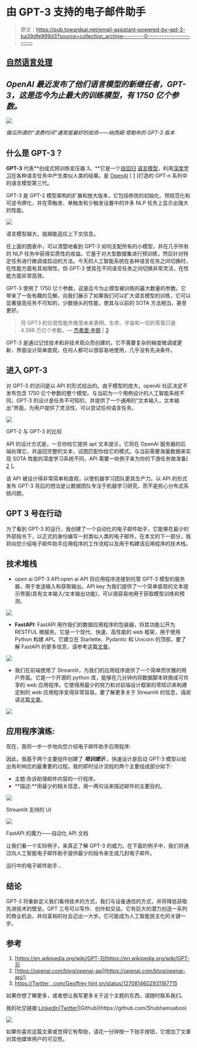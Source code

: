 # 由 GPT-3 支持的电子邮件助手

> 原文：<https://pub.towardsai.net/email-assistant-powered-by-gpt-3-ba39dfe999d3?source=collection_archive---------0----------------------->

## [自然语言处理](https://towardsai.net/p/category/nlp)

## *OpenAI 最近发布了他们语言模型的新继任者，GPT-3，这是迄今为止最大的训练模型，有 1750 亿个参数。*

![](img/f88c0621d0d62dec5b8e7bec64cf33ca.png)

*傻瓜所谓的“浪费时间”通常是最好的投资——纳西姆·塔勒布的 GPT-3 版本*

## 什么是 GPT-3？

**GPT-3** 代表**创成式预训练变压器 3。**它是一个[自回归](https://en.wikipedia.org/wiki/Autoregressive_model) [语言模型](https://en.wikipedia.org/wiki/Language_model)，利用[深度学习](https://en.wikipedia.org/wiki/Deep_learning)在各种语言任务中产生类似人类的结果。是 [OpenAI](https://en.wikipedia.org/wiki/OpenAI) [ [1](https://en.wikipedia.org/wiki/GPT-3) ]打造的 GPT-n 系列中的语言模型第三代。

GPT-3 是 GPT-2 模型架构的扩展和放大版本，它包括修改的初始化、预规范化和可逆令牌化，并在零触发、单触发和少触发设置中的许多 NLP 任务上显示出强大的性能。

![](img/025a4a01f8b8718ea44438b41116f9b7.png)

语言模型越大，就越能适应上下文信息。

在上面的图表中，可以清楚地看到 GPT-3 如何支配所有的小模型，并在几乎所有的 NLP 任务中获得实质性的收益。它基于对大型数据集进行预训练，然后针对特定任务进行微调或启动的方法。今天的人工智能系统在各种语言任务之间切换时，在性能方面有其局限性，但 GPT-3 使其在不同语言任务之间切换非常灵活，在性能方面非常高效。

GPT-3 使用了 1750 亿个参数，这是迄今为止模型被训练的最大数量的参数。它带来了一些有趣的见解，向我们展示了如果我们可以扩大语言模型的训练，它可以显著提高任务不可知的，少数镜头的性能，使其与以前的 SOTA 方法相当，甚至更好。

> 将 GPT3 的壮观性能外推至未来表明，生命、宇宙和一切的答案只是 4.398 万亿个参数。— [杰弗里·辛顿](https://twitter.com/geoffreyhinton/status/1270814602931187715) [ [3](https://twitter.com/geoffreyhinton/status/1270814602931187715)

GPT-3 是通过记住技术和非技术观众而创建的，它不需要复杂的梯度微调或更新，界面设计简单直观，任何人都可以很容易地使用，几乎没有先决条件。

## 进入 GPT-3

对 GPT-3 的访问是以 API 的形式给出的。由于模型的庞大，openAI 社区决定不发布包含 1750 亿个参数的整个模型。与当前为一个用例设计的人工智能系统不同，GPT-3 的设计是任务不可知的，并提供了一个通用的“文本输入，文本输出”界面，为用户提供了灵活性，可以尝试任何语言任务。

![](img/dfba1d8c79b7cc734c15c6a635399dca.png)

GPT-2 与 GPT-3 的比较

API 的设计方式是，一旦你给它提供 apt 文本提示，它将在 OpenAI 服务器的后端处理它，并返回完整的文本，试图匹配你给它的模式。与当前需要海量数据来实现 SOTA 性能的深度学习系统不同，API 需要一些例子来为你的下游任务做准备[ [2](https://openai.com/blog/openai-api) ]。

该 API 被设计得非常简单和直观，以使机器学习团队更具生产力。以 API 的形式发布 GPT-3 背后的想法是让数据团队专注于机器学习研究，而不是担心分布式系统问题。

## GPT 3 号在行动

为了看到 GPT-3 的运行，我创建了一个自动化的电子邮件助手，它能够在最少的外部指令下，以正式的身份编写一封类似人类的电子邮件。在本文的下一部分，我将向您介绍电子邮件助手应用程序的工作流程以及用于构建该应用程序的技术栈。

## 技术堆栈

*   open ai GPT-3 API:open ai API 将应用程序连接到托管 GPT-3 模型的服务器，用于发送输入和获取输出。API key 为我们提供了一个简单直观的文本提示界面(具有文本输入/文本输出功能)，可以很容易地用于获取模型训练和预测。

![](img/7c6d38f3b364a6e6760730cf9ac2fc20.png)

*   **FastAPI:** FastAPI 用作我们的数据应用程序的包装器，将其功能公开为 RESTFUL 微服务。它是一个现代、快速、高性能的 web 框架，用于使用 Python 构建 API。它建立在 Starlette、Pydantic 和 Uvicorn 的顶部。要了解 FastAPI 的更多信息，请参考这篇[文章](https://medium.com/towards-artificial-intelligence/fastapi-the-spiffy-way-beyond-flask-b00f4f883e1d)。

![](img/8857e0eb1e51d47cc0e1138afa299169.png)

*   我们在前端使用了 Streamlit，为我们的应用程序提供了一个简单而优雅的用户界面。它是一个开源的 python 库，能够在几分钟内将数据脚本转换成可共享的 web 应用程序。它使得用最少的努力和对前端设计框架的零知识来构建定制的 web 应用程序变得非常容易。要了解更多关于 Streamlit 的信息，请阅读这篇[文章](https://medium.com/towards-artificial-intelligence/streamlit-revolutionizing-data-app-creation-e269177d9112)。

![](img/f728a26ccc3da26dcbcf65b3a664936a.png)

## 应用程序演练:

现在，我将一步一步地向您介绍电子邮件助手应用程序:

因此，我基于两个主要组件创建了 ***培训提示*** 。快速设计是启动 GPT-3 模型以给出有利响应的最重要的过程。我的即时设计流程的两个主要组成部分如下:

*   主题:告诉助理邮件内容的一行程序。
*   **描述:**用最少的相关信息，用一两句话来描述邮件的主要目的。

![](img/f74958f8a8e94d57578f8c1e7b7bad6e.png)

Streamlit 支持的 UI

![](img/ffe591099e398013391ad6ccdd1d3728.png)

FastAPI 的魔力——自动化 API 文档

让我们看一个实际例子，来真正了解 GPT-3 的威力。在下面的例子中，我们将通过向人工智能电子邮件助手提供最少的指令来生成几封电子邮件。

运行中的电子邮件助手…

## 结论

GPT-3 将重新定义我们看待技术的方式，我们与设备通信的方式，并将降低获取先进技术的壁垒。GPT 三号可以写作、创作和交谈。它有巨大的潜力创造一系列的商业机会，并向富裕的社会迈出一大步。它可能成为人工智能民主化的关键一步。

## 参考

1.  [https://en.wikipedia.org/wiki/GPT-3](https://en.wikipedia.org/wiki/GPT-3)
2.  [https://openai.com/blog/openai-api](https://openai.com/blog/openai-api/)
3.  [https://Twitter . com/Geoffrey hint on/status/1270814602931187715](https://twitter.com/geoffreyhinton/status/1270814602931187715)

如果你想了解更多，或者想让我写更多关于这个主题的东西，请随时联系我们。

我的社交链接:[LinkedIn](https://www.linkedin.com/in/shubhamsaboo/)|[Twitter](https://twitter.com/Saboo_Shubham_)|[Github](https://github.com/Shubhamsaboo)

![](img/81a5e38ad5afd01aaaff3759dfe41bd9.png)

如果你喜欢这篇文章或觉得它有帮助，请花一分钟按一下拍手按钮，它增加了文章对其他媒体用户的可见性。